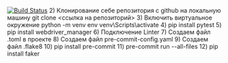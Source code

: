 [![Build Status](https://app.travis-ci.com/chepel-vn/innopolis_grocery_store.svg?branch=master)](https://app.travis-ci.com/chepel-vn/innopolis_grocery_store)
2) Клонирование себе репозитория с github на локальную машину
    git clone <ссылка на репозиторий>
3) Включить виртуальное окружение
    python -m venv env
    venv\Scripts\activate
4) pip install pytest
5) pip install webdriver_manager
6) Подключение Linter
7) Создаем файл .toml в проекте
8) Создаем файл pre-commit-config.yaml
9) Создаем файл .flake8
10) pip install pre-commit
11) pre-commit run --all-files
12) pip install faker
